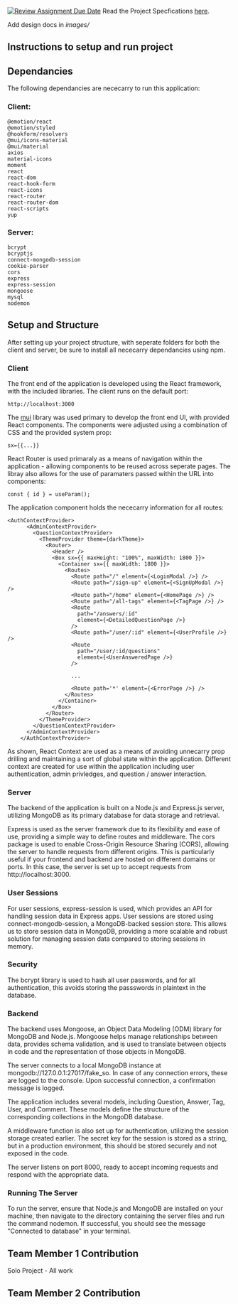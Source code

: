[![Review Assignment Due Date](https://classroom.github.com/assets/deadline-readme-button-24ddc0f5d75046c5622901739e7c5dd533143b0c8e959d652212380cedb1ea36.svg)](https://classroom.github.com/a/yUJWOw2_)
Read the Project Specfications [here](https://docs.google.com/document/d/1zZjNk9cbNLz0mp_-YtyZxhMzUph97fVgCkSE4u2k5EA/edit?usp=sharing).

Add design docs in *images/*

## Instructions to setup and run project

## Dependancies 

The following dependancies are nececarry to run this application: 

### Client:
```
@emotion/react
@emotion/styled
@hookform/resolvers
@mui/icons-material
@mui/material
axios
material-icons
moment
react
react-dom
react-hook-form
react-icons
react-router
react-router-dom
react-scripts
yup
```

### Server:
```
bcrypt
bcryptjs
connect-mongodb-session
cookie-parser
cors
express
express-session
mongoose
mysql
nodemon
```

## Setup and Structure

After setting up your project structure, with seperate folders for both the client and server, be sure to install all nececarry dependancies using npm.

### Client

The front end of the application is developed using the React framework, with the included libraries. The client runs on the default port: 

```
http://localhost:3000
```
The [mui](https://mui.com) library was used primary to develop the front end UI, with provided React components. The components were adjusted using a combination of CSS and the provided system prop: 

```
sx={{...}}
```

React Router is used primaraly as a means of navigation within the application - allowing components to be reused across seperate pages. The libray also allows for the use of paramaters passed within the URL into components: 

```
const { id } = useParam(); 
```

The application component holds the nececarry information for all routes: 

```
<AuthContextProvider>
      <AdminContextProvider>
        <QuestionContextProvider>
          <ThemeProvider theme={darkTheme}>
            <Router>
              <Header />
              <Box sx={{ maxHeight: "100%", maxWidth: 1800 }}>
                <Container sx={{ maxWidth: 1800 }}>
                  <Routes>
                    <Route path="/" element={<LoginModal />} />
                    <Route path="/sign-up" element={<SignUpModal />} />
                    <Route path="/home" element={<HomePage />} />
                    <Route path="/all-tags" element={<TagPage />} />
                    <Route
                      path="/answers/:id"
                      element={<DetailedQuestionPage />}
                    />
                    <Route path="/user/:id" element={<UserProfile />} />
                    <Route
                      path="/user/:id/questions"
                      element={<UserAnsweredPage />}
                    />

                    ...

                    <Route path='*' element={<ErrorPage />} />
                  </Routes>
                </Container>
              </Box>
            </Router>
          </ThemeProvider>
        </QuestionContextProvider>
      </AdminContextProvider>
    </AuthContextProvider>
```

As shown, React Context are used as a means of avoiding unnecarry prop drilling and maintaining a sort of global state within the application. Different context are created for use within the application including user authentication, admin privledges, and question / answer interaction. 

### Server

The backend of the application is built on a Node.js and Express.js server, utilizing MongoDB as its primary database for data storage and retrieval.

Express is used as the server framework due to its flexibility and ease of use, providing a simple way to define routes and middleware. The cors package is used to enable Cross-Origin Resource Sharing (CORS), allowing the server to handle requests from different origins. This is particularly useful if your frontend and backend are hosted on different domains or ports. In this case, the server is set up to accept requests from http://localhost:3000.

### User Sessions
For user sessions, express-session is used, which provides an API for handling session data in Express apps. User sessions are stored using connect-mongodb-session, a MongoDB-backed session store. This allows us to store session data in MongoDB, providing a more scalable and robust solution for managing session data compared to storing sessions in memory.

### Security
The bcrypt library is used to hash all user passwords, and for all authentication, this avoids storing the passswords in plaintext in the database. 

### Backend
The backend uses Mongoose, an Object Data Modeling (ODM) library for MongoDB and Node.js. Mongoose helps manage relationships between data, provides schema validation, and is used to translate between objects in code and the representation of those objects in MongoDB.

The server connects to a local MongoDB instance at mongodb://127.0.0.1:27017/fake_so. In case of any connection errors, these are logged to the console. Upon successful connection, a confirmation message is logged.

The application includes several models, including Question, Answer, Tag, User, and Comment. These models define the structure of the corresponding collections in the MongoDB database.

A middleware function is also set up for authentication, utilizing the session storage created earlier. The secret key for the session is stored as a string, but in a production environment, this should be stored securely and not exposed in the code.

The server listens on port 8000, ready to accept incoming requests and respond with the appropriate data.


### Running The Server
To run the server, ensure that Node.js and MongoDB are installed on your machine, then navigate to the directory containing the server files and run the command nodemon. If successful, you should see the message "Connected to database" in your terminal.



## Team Member 1 Contribution

Solo Project - All work

## Team Member 2 Contribution
